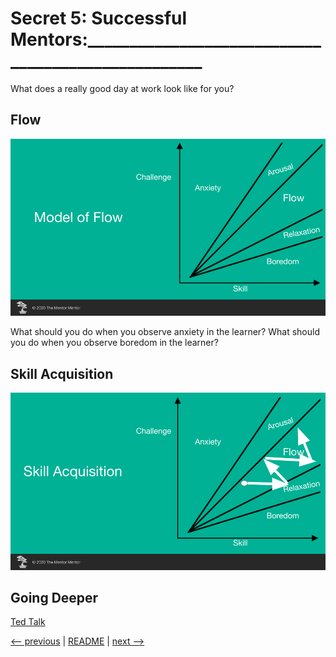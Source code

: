 # Secret  5: Successful Mentors:___________________________________________________

What does a really good day at work look like for you?

## Flow

![Model of Flow](images/s05-01-flow.png?raw=true)

What should you do when you observe anxiety in the learner?
What should you do when you observe boredom in the learner?

## Skill Acquisition

![Skill Acquisition](images/s05-02-skill-acquisition.png?raw=true)

## Going Deeper

[Ted Talk](https://www.ted.com/talks/mihaly_csikszentmihalyi_flow_the_secret_to_happiness)

[<-- previous](04.md) | [README](README.md) | [next -->](06.md)
